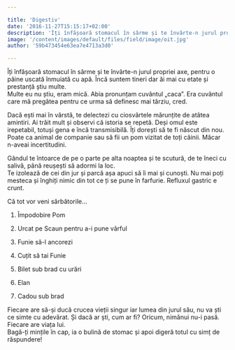 ```yaml
---

title: 'Digestiv'
date: '2016-11-27T15:15:17+02:00'
description: 'Îți înfășoară stomacul în sârme și te învârte-n jurul propriei axe, pentru opâine uscată înmuiată cu apă. Încă suntem tineri dar ăi mai cu etate șiprestanță știu multe.Multe eu nu știu, eram mică. Abi'
image: '/content/images/default/files/field/image/oit.jpg'
author: '59b473454e63ea7e4713a3d0'

---
```

<div class="kg-card-markdown"><p dir="ltr">Îți înfășoară stomacul în sârme și te învârte-n jurul propriei axe, pentru o pâine uscată înmuiată cu apă. Încă suntem tineri dar ăi mai cu etate și prestanță știu multe.<br />
Multe eu nu știu, eram mică. Abia pronunțam cuvântul „caca”. Era cuvântul care mă pregătea pentru ce urma să definesc mai târziu, cred.</p>
<p dir="ltr">Dacă ești mai în vârstă, te delectezi cu ciosvârtele mărunțite de atâtea amintiri. Ai trăit mult și observi că istoria se repetă. Deși omul este irepetabil, totuși gena e încă transmisibilă. Îți dorești să te fi născut din nou. Poate ca animal de companie sau să fii un pom vizitat de toți câinii. Măcar n-aveai incertitudini.</p>
<p dir="ltr">Gândul te întoarce de pe o parte pe alta noaptea și te scutură, de te îneci cu salivă, până reușești să adormi la loc.<br />
Te izolează de cei din jur și parcă așa apuci să îi mai și cunoști. Nu mai poți mesteca și înghiți nimic din tot ce ți se pune în farfurie. Refluxul gastric e crunt.</p>
<p dir="ltr">Că tot vor veni sărbătorile...</p>
<ol><li dir="ltr">
<p dir="ltr">Împodobire Pom</p>
</li>
<li dir="ltr">
<p dir="ltr">Urcat pe Scaun pentru a-i pune vârful</p>
</li>
<li dir="ltr">
<p dir="ltr">Funie să-l ancorezi</p>
</li>
<li dir="ltr">
<p dir="ltr">Cuțit să tai Funie</p>
</li>
<li dir="ltr">
<p dir="ltr">Bilet sub brad cu urări</p>
</li>
<li dir="ltr">
<p dir="ltr">Elan</p>
</li>
<li dir="ltr">
<p dir="ltr">Cadou sub brad</p>
</li>
</ol><p dir="ltr">Fiecare are să-și ducă crucea vieții singur iar lumea din jurul său, nu va ști ce simte cu adevărat. Și dacă ar ști, cum ar fi? Oricum, nimănui nu-i pasă. Fiecare are viața lui.<br />
Bagă-ți mințile în cap, ia o bulină de stomac și apoi digeră totul cu simț de răspundere!</p>
</div>
